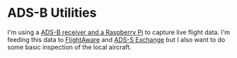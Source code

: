 # ADS-B Utilities
I'm using a [ADS-B receiver and a Raspberry Pi](https://flightaware.com/adsb/piaware/build) to capture live flight data. I'm feeding this data to [FlightAware](https://flightaware.com/adsb/stats/user/benholmen) and [ADS-S Exchange](https://globe.adsbexchange.com/) but I also want to do some basic inspection of the local aircraft.
